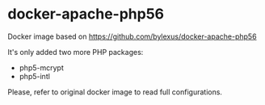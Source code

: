# docker-apache-php56
Docker image based on https://github.com/bylexus/docker-apache-php56

It's only added two more PHP packages:

* php5-mcrypt
* php5-intl

Please, refer to original docker image to read full configurations.

